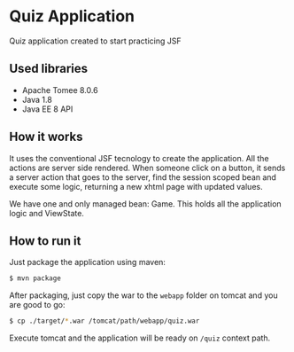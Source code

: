 # Quiz Application

Quiz application created to start practicing JSF

## Used libraries

- Apache Tomee 8.0.6
- Java 1.8
- Java EE 8 API 

## How it works

It uses the conventional JSF tecnology to create the application. All the actions are server side rendered. 
When someone click on a button, it sends a server action that goes to the server, find the session scoped bean and execute some logic, returning a new xhtml page with updated values.

We have one and only managed bean: Game. This holds all the application logic and ViewState.

## How to run it

Just package the application using maven:

```sh
$ mvn package
```

After packaging, just copy the war to the `webapp` folder on tomcat and you are good to go:

```sh
$ cp ./target/*.war /tomcat/path/webapp/quiz.war
```

Execute tomcat and the application will be ready on `/quiz` context path.
